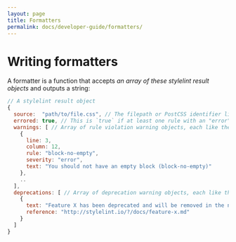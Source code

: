 ```yaml
---
layout: page
title: Formatters
permalink: docs/developer-guide/formatters/
---
```


# Writing formatters

A formatter is a function that accepts *an array of these stylelint result objects* and outputs a string:

```js
// A stylelint result object
{
  source:  "path/to/file.css", // The filepath or PostCSS identifier like <input css 1>
  errored: true, // This is `true` if at least one rule with an "error"-level severity triggered a warning
  warnings: [ // Array of rule violation warning objects, each like the following ...
    {
      line: 3,
      column: 12,
      rule: "block-no-empty",
      severity: "error",
      text: "You should not have an empty block (block-no-empty)"
    },
    ..
  ],
  deprecations: [ // Array of deprecation warning objects, each like the following ...
    {
      text: "Feature X has been deprecated and will be removed in the next major version.",
      reference: "http://stylelint.io/?/docs/feature-x.md"
    }
  ]
}
```
